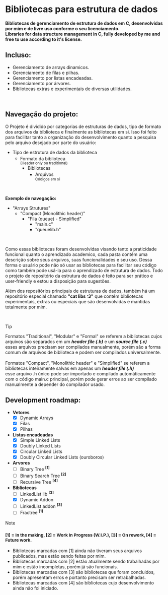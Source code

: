 # Bibliotecas para estrutura de dados
**Bibliotecas de gerenciamento de estrutura de dados em C, desenvolvidas por mim e de livre uso conforme o seu licenciamento.** </br>
**Libraries for data structure management in C, fully developed by me and free to use according to it's license.**
</br>

## Incluso:
  - Gerenciamento de arrays dinamicos.
  - Gerenciamento de filas e pilhas.
  - Gerenciamento por listas encadeadas.
  - Gerenciamento por árvores.
  - Bibliotecas extras e experimentais de diversas utilidades.
</br>

## Navegação do projeto:
O Projeto é dividido por categorias de estruturas de dados, tipo de formato dos arquivos da biblioteca e finalmente as bibliotecas em si.
Isso foi feito para facilitar tanto a organização do desenvolvimento quanto a pesquisa pelo arquivo desejado por parte do usuário: </br>
  - Tipo de estrutura de dados da biblioteca
    - Formato da biblioteca
    <sup></br>(Header only ou traditional)</sup>
      - Bibliotecas
        - Arquivos
        <sup></br>Códigos em si</sup>
        
</br>

**Exemplo de navegação:**
- "Arrays Strutures"
    - "Compact (Monolithic header)"
      - "Fila (queue) - Simplified"
        - "main.c"
        - "queuelib.h"

</br>

Como essas bibliotecas foram desenvolvidas visando tanto a praticidade funcional quanto o aprendizado academico, cada pasta contém uma descrição sobre seus arquivos,
suas funcionalidades e seu uso. Dessa forma o usuário pode não só usar as bibliotecas para facilitar seu código como também pode usá-la para o aprendizado de estrutura de dados.
Todo o projeto de repositório da estrutura de dados é feito para ser prático e user-friendly e estou a disposição para sugestões.</br>

Além dos repositórios principais de estruturas de dados, também há um repositório especial chamado **"cat libs :3"**
que contém bibliotecas experimentais, extras ou especiais que são desenvolvidas e mantidas totalmente por mim.

</br>

> [!TIP]
> Formatos "Traditional", "Modular" e "Formal" se referem a bibliotecas cujos arquivos são separados em um ***header file (.h)*** e um ***source file (.c)*** </br>
> esses arquivos precisam ser compilados manualmente, porém são a forma comum de arquivos de biblioteca e podem ser compilados universalmente. </br> </br>
> Formatos "Compact", "Monolithic header" e "Simplified" se referem a bibliotecas inteiramente salvas em apenas um ***header file (.h)*** </br>
> esse arquivo .h único pode ser importado e compilado automáticamente com o código main.c principal, porém pode gerar erros ao ser compilado manualmente a depender do compilador usado.


## Development roadmap:
- **Vetores**
  - [x] Dynamic Arrays
  - [x] Filas
  - [x] Pilhas

- **Listas encadeadas** 
  - [x] Simple Linked Lists
  - [x] Doubly Linked Lists 
  - [x] Circular Linked Lists 
  - [x] Doubly Circular Linked Lists (ouroboros) 

- **Arvores** 
  - [ ] Binary Tree **<sup>[1]</sup>**
  - [ ] Binary Search Tree **<sup>[2]</sup>**
  - [ ] Recursive Tree **<sup>[4]</sup>**

- **Bibliotecas**
  - [ ] LinkedList lib **<sup>[3]</sup>**
  - [x] Dynamic Addon
  - [ ] LinkedList addon **<sup>[3]</sup>**
  - [ ] Fractree **<sup>[1]</sup>**

> [!NOTE]
> ### <sup>[1] = In the making, [2] = Work In Progress (W.I.P.), [3] = On rework, [4] = Future work.</sup>
> - Bibliotecas marcadas com [1] ainda não tiveram seus arquivos publicados, mas estão sendo feitas por mim. </br>
> - Bibliotecas marcadas com [2] estão atualmente sendo trabalhadas por mim e estão incompletas, porém já são funcionais. </br>
> - Bibliotecas marcadas com [3] são bibliotecas que foram concluidos, porém apresentam erros e portanto precisam ser retrabalhadas. </br>
> - Bibliotecas marcadas com [4] são bibliotecas cujo desenvolvimento ainda não foi iniciado. </br>
